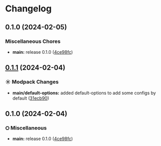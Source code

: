# Changelog

## 0.1.0 (2024-02-05)


### Miscellaneous Chores

* **main:** release 0.1.0 ([4ce98fc](https://github.com/Fauli1221/VKPony/commit/4ce98fc5e0d443810890af20e2c081432503a3e9))

## [0.1.1](https://github.com/Fauli1221/VKPony/compare/main-v0.1.0...main-v0.1.1) (2024-02-04)


### ☀ Modpack Changes

* **main/default-options:** added default-options to add some configs by default ([31ecb90](https://github.com/Fauli1221/VKPony/commit/31ecb9052c6d97447a73e4f190d9152910ba76a8))

## 0.1.0 (2024-02-04)


### ⛭ Miscellaneous

* **main:** release 0.1.0 ([4ce98fc](https://github.com/Fauli1221/VKPony/commit/4ce98fc5e0d443810890af20e2c081432503a3e9))
